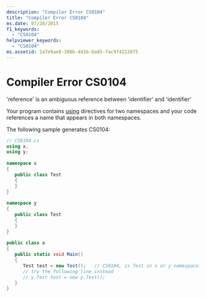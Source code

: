 ```yaml
---
description: "Compiler Error CS0104"
title: "Compiler Error CS0104"
ms.date: 07/20/2015
f1_keywords: 
  - "CS0104"
helpviewer_keywords: 
  - "CS0104"
ms.assetid: 1a7e9ae8-308b-441b-ba85-fac974222875
---
```

# Compiler Error CS0104
'reference' is an ambiguous reference between 'identifier' and 'identifier'  
  
 Your program contains [using](../language-reference/keywords/using.md) directives for two namespaces and your code references a name that appears in both namespaces.  
  
 The following sample generates CS0104:  
  
```csharp  
// CS0104.cs  
using x;  
using y;  
  
namespace x  
{  
   public class Test  
   {  
   }  
}  
  
namespace y  
{  
   public class Test  
   {  
   }  
}  
  
public class a  
{  
   public static void Main()  
   {  
      Test test = new Test();   // CS0104, is Test in x or y namespace?  
      // try the following line instead  
      // y.Test test = new y.Test();  
   }  
}  
```
